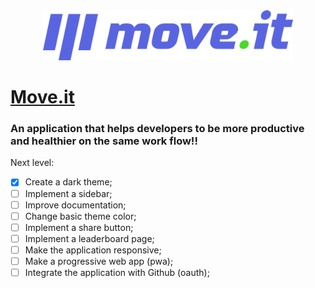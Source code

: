 
<div align="center">
<img width="400px" src="https://github.com/Dojak220/move.it/blob/master/public/logo-full.svg"/>
</div>

# [Move.it](https://pomomoveit.vercel.app/)

### An application that helps developers to be more productive and healthier on the same work flow!!

Next level:
- [x] Create a dark theme;
- [ ] Implement a sidebar;
- [ ] Improve documentation;
- [ ] Change basic theme color;
- [ ] Implement a share button;
- [ ] Implement a leaderboard page;
- [ ] Make the application responsive;
- [ ] Make a progressive web app (pwa);
- [ ] Integrate the application with Github (oauth);
